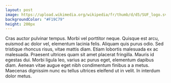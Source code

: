 ```yaml
---
layout: post
image: https://upload.wikimedia.org/wikipedia/fr/thumb/d/d5/SUF_logo.svg/768px-SUF_logo.svg.png
backgroundColor: "#F19C79"
height: 200px
---
```


Cras auctor pulvinar tempus. Morbi vel porttitor neque. Quisque est arcu, euismod ac dolor vel, elementum lacinia felis. Aliquam quis purus odio. Sed tristique rhoncus risus, vitae mattis diam. Etiam lobortis malesuada ex ac malesuada. Praesent ultrices quam sit amet placerat fringilla. Mauris id egestas dui. Morbi ligula leo, varius ac purus eget, elementum dapibus diam. Aenean vitae augue eget nibh condimentum finibus a a metus. Maecenas dignissim nunc eu tellus ultrices eleifend ut in velit. In interdum dolor metus.
